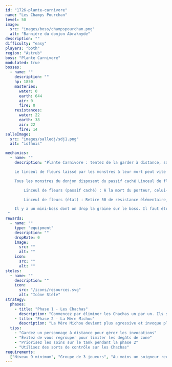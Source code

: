 ```yaml
---
id: "1726-plante-carnivore"
name: "Les Champs Pourchan"
level: 50
image:
  src: "images/boss/champspourchan.png"
  alt: "Bannière du donjon Abraknyde"
description: ""
difficulty: "easy"
players: "both"
region: "Astrub"
boss: "Plante Carnivore"
modulated: true
bosses:
  - name: ""
    description: ""
    hp: 1850
    masteries:
      water: 0
      earth: 644
      air: 0
      fire: 0
    resistances:
      water: 22
      earth: 38
      air: 22
      fire: 14
salleImage:
  src: "images/salledj/sdj1.png"
  alt: "iofhois"

mechanics:
  - name: ""
    description: "Plante Carnivore : tentez de la garder à distance, sa Morsure au corps-à-corps est douloureuse.

    Le linceul de fleurs laissé par les monstres à leur mort peut vite envahir la salle. Lancez des invocations pour nettoyer les lieux à votre place ou soyez assuré de vos déplacements en ne laissant pas le malus de résistances se cumuler d’un tour à l’autre.

    Tous les monstres du donjon disposent du passif caché Linceul de fleurs :

        Linceul de fleurs (passif caché) : À la mort du porteur, celui-ci laisse derrière lui une zone croix diagonale de 2 cases pour une durée infinie. Ces cases se déclenchent et disparaissent en marchant dessus en appliquant Linceul de fleurs.

        Linceul de fleurs (état) : Retire 50 de résistance élémentaire, cumulable jusqu’à 300. L’état disparaît à la fin du prochain tour du porteur s’il n’est pas réappliqué.

    Il y a un mini-boss dont on drop la graine sur le boss. Il faut être paysan niveau 35 pour pouvoir la planter dans le petit carré de terre de la première salle. Pas de mécanique particulière.
 "
rewards:
  - name: ""
    type: "equipment"
    description: ""
    dropRate: 0
    image:
      src: ""
      alt: ""
    icon:
      src: ""
      alt: ""
steles:
  - name: ""
    description: ""
    icon:
      src: "/icons/resources.svg"
      alt: "Icône Stèle"
strategy:
  phases:
    - title: "Phase 1 - Les Chachas"
      description: "Commencez par éliminer les Chachas un par un. Ils sont faibles individuellement mais peuvent être dangereux en groupe. Concentrez vos attaques sur un seul Chacha à la fois."
    - title: "Phase 2 - La Mère Michou"
      description: "La Mère Michou devient plus agressive et invoque plus fréquemment des Chachas. Elle utilise des attaques de zone qui peuvent étourdir. Gardez vos distances et éliminez les Chachas invoqués rapidement."
  tips:
    - "Gardez un personnage à distance pour gérer les invocations"
    - "Évitez de vous regrouper pour limiter les dégâts de zone"
    - "Priorisez les soins sur le tank pendant la phase 2"
    - "Utilisez des sorts de contrôle sur les Chachas"
requirements:
  ["Niveau 9 minimum", "Groupe de 3 joueurs", "Au moins un soigneur recommandé"]
---
```

